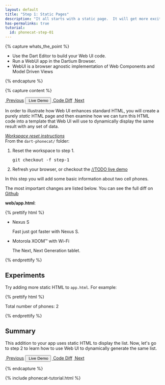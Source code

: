 ```yaml
---
layout: default
title: "Step 1: Static Pages"
description: "It all starts with a static page.  It will get more exciting..."
has-permalinks: true
tutorial:
  id: phonecat-step-01
---
```


{% capture whats_the_point %}

* Use the Dart Editor to build your Web UI code.
* Run a WebUI app in the Dartium Browser.
* WebUI is a browser agnostic implementation of Web Components and Model 
Driven Views

{% endcapture %}

{% capture content %}

<div class="btn-group">
  <a class="btn" href="../step-00/"><i class="icon-step-backward">&nbsp;</i>Previous</a>
  <button class="btn"><i class="icon-play">&nbsp;</i>Live Demo</button>
  <a class="btn" href="https://github.com/chrisbu/dart-phonecat/compare/step-0...step-1"><i class="icon-search">&nbsp;</i>Code Diff</a>
  <a class="btn" href="../step-01/"><i class="icon-step-forward">&nbsp;</i>Next</a>
</div>

In order to illustrate how Web UI enhances standard HTML, you will create a 
purely _static_ HTML page and then examine how we can turn this HTML code into
a template that Web UI will use to dynamically display the same result with any
set of data.

<div class="accordion">
  <div class="accordion-group">
    <div class="accordion-heading">
      <a class="accordion-toggle" 
          data-toggle="collapse" 
          data-parent="workspace-reset" href="#collapseOne">
          <i class="icon-plus"> Workspace reset instructions</i>
        </a>
      </div>
      <div id="collapseOne" class="accordion-body collapse">
        <div class="accordion-inner">
          <i class="icon-star"> </i>
          From the <code>dart-phonecat/</code> folder:
          <ol>
            <li>Reset the workspace to step 1.
            <pre>git checkout -f step-1</pre></li>
            <li>Refresh your browser, or checkout the <a href="#">//TODO live demo</a></li>
          </ol>
        </div>
      </div>
  </div>
</div>

In this step you will add some basic information about two cell phones.

The most important changes are listed below.  You can see the full 
diff on [Github](https://github.com/chrisbu/dart-phonecat/compare/step-0...step-1)

**web/app.html**:

{% prettify html %}

<ul>
  <li>
    <span>Nexus S</span>
    <p>
      Fast just got faster with Nexus S.
    </p>
  </li>
  <li>
    <span>Motorola XOOM™ with Wi-Fi</span>
    <p>
      The Next, Next Generation tablet.
    </p>
  </li>
</ul>

{% endprettify %}

## Experiments

<i class="icon-star"> </i>
Try adding more static HTML to `app.html`.  For example: 

{% prettify html %}

<p>Total number of phones: 2</p>

{% endprettify %}

## Summary

This addition to your app uses static HTML to display the list. Now, 
let's go to step 2 to learn how to use Web UI to dynamically generate the 
same list.

<div class="btn-group">
  <a class="btn" href="../step-00/"><i class="icon-step-backward">&nbsp;</i>Previous</a>
  <button class="btn"><i class="icon-play">&nbsp;</i>Live Demo</button>
  <a class="btn" href="https://github.com/chrisbu/dart-phonecat/compare/step-0...step-1"><i class="icon-search">&nbsp;</i>Code Diff</a>
  <a class="btn" href="../step-01/"><i class="icon-step-forward">&nbsp;</i>Next</a>
</div>

{% endcapture %}

{% include phonecat-tutorial.html %}
